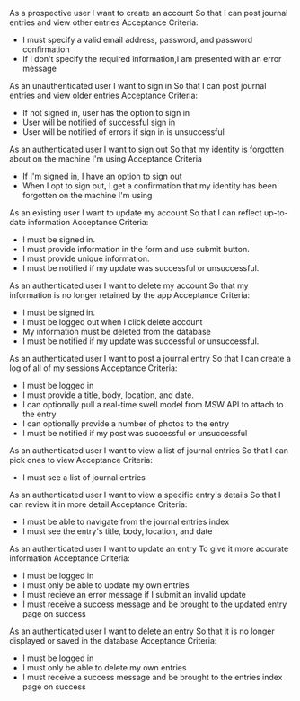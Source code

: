 As a prospective user
I want to create an account
So that I can post journal entries and view other entries
Acceptance Criteria:
- I must specify a valid email address, password, and password confirmation
- If I don't specify the required information,I am presented with an error message

As an unauthenticated user
I want to sign in
So that I can post journal entries and view older entries
Acceptance Criteria:
  -  If not signed in, user has the option to sign in
  -  User will be notified of successful sign in
  -  User will be notified of errors if sign in is unsuccessful

As an authenticated user
I want to sign out
So that my identity is forgotten about on the machine I'm using
Acceptance Criteria
- If I'm signed in, I have an option to sign out
- When I opt to sign out, I get a confirmation that my identity has been forgotten on the machine I'm using

As an existing user
I want to update my account
So that I can reflect up-to-date information
Acceptance Criteria:
- I must be signed in.
- I must provide information in the form and use submit button.
- I must provide unique information.
- I must be notified if my update was successful or unsuccessful.

As an authenticated user
I want to delete my account
So that my information is no longer retained by the app
Acceptance Criteria:
- I must be signed in.
- I must be logged out when I click delete account
- My information must be deleted from the database
- I must be notified if my update was successful or unsuccessful.

As an authenticated user
I want to post a journal entry
So that I can create a log of all of my sessions
Acceptance Criteria:
- I must be logged in
- I must provide a title, body, location, and date.
- I can optionally pull a real-time swell model from MSW API to attach to the entry
- I can optionally provide a number of photos to the entry
- I must be notified if my post was successful or unsuccessful

As an authenticated user
I want to view a list of journal entries
So that I can pick ones to view
Acceptance Criteria:
- I must see a list of journal entries

As an authenticated user
I want to view a specific entry's details
So that I can review it in more detail
Acceptance Criteria:
- I must be able to navigate from the journal entries index
- I must see the entry's title, body, location, and date

As an authenticated user
I want to update an entry
To give it more accurate information
Acceptance Criteria:
- I must be logged in
- I must only be able to update my own entries
- I must recieve an error message if I submit an invalid update
- I must receive a success message and be brought to the updated entry page on success

As an authenticated user
I want to delete an entry
So that it is no longer displayed or saved in the database
Acceptance Criteria:
- I must be logged in
- I must only be able to delete my own entries
- I must receive a success message and be brought to the entries index page on success
